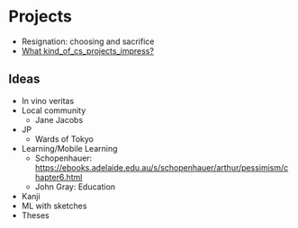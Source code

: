 # Projects
* Resignation: choosing and sacrifice
* [What kind_of_cs_projects_impress?](https://www.reddit.com/r/cscareerquestions/comments/586lbg/recruiters_what_kind_of_cs_projects_impress/)

## Ideas
* In vino veritas
* Local community 
   * Jane Jacobs
* JP
   * Wards of Tokyo
* Learning/Mobile Learning
   * Schopenhauer: https://ebooks.adelaide.edu.au/s/schopenhauer/arthur/pessimism/chapter6.html 
   * John Gray: Education
* Kanji
* ML with sketches
* Theses
